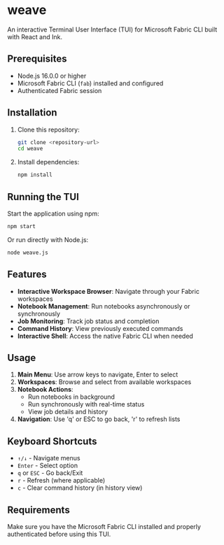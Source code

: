 # weave

An interactive Terminal User Interface (TUI) for Microsoft Fabric CLI built with React and Ink.

## Prerequisites

- Node.js 16.0.0 or higher
- Microsoft Fabric CLI (`fab`) installed and configured
- Authenticated Fabric session

## Installation

1. Clone this repository:
   ```bash
   git clone <repository-url>
   cd weave
   ```

2. Install dependencies:
   ```bash
   npm install
   ```

## Running the TUI

Start the application using npm:
```bash
npm start
```

Or run directly with Node.js:
```bash
node weave.js
```

## Features

- **Interactive Workspace Browser**: Navigate through your Fabric workspaces
- **Notebook Management**: Run notebooks asynchronously or synchronously
- **Job Monitoring**: Track job status and completion
- **Command History**: View previously executed commands
- **Interactive Shell**: Access the native Fabric CLI when needed

## Usage

1. **Main Menu**: Use arrow keys to navigate, Enter to select
2. **Workspaces**: Browse and select from available workspaces
3. **Notebook Actions**: 
   - Run notebooks in background
   - Run synchronously with real-time status
   - View job details and history
4. **Navigation**: Use 'q' or ESC to go back, 'r' to refresh lists

## Keyboard Shortcuts

- `↑/↓` - Navigate menus
- `Enter` - Select option
- `q` or `ESC` - Go back/Exit
- `r` - Refresh (where applicable)
- `c` - Clear command history (in history view)

## Requirements

Make sure you have the Microsoft Fabric CLI installed and properly authenticated before using this TUI.

